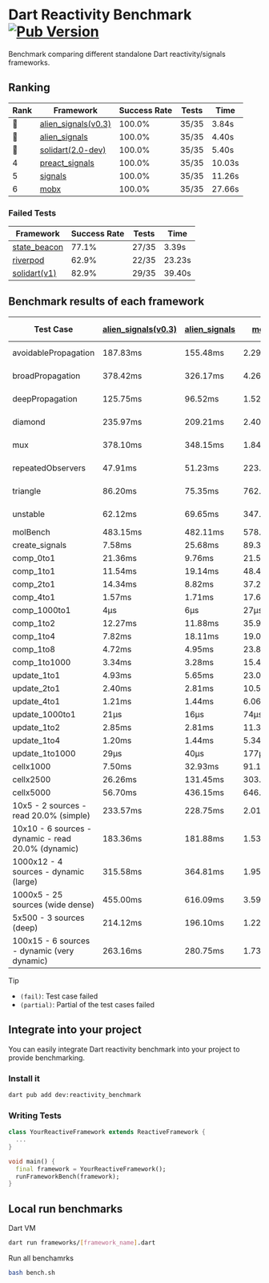 # Dart Reactivity Benchmark [![Pub Version](https://img.shields.io/pub/v/reactivity_benchmark)](https://pub.dev/packages/reactivity_benchmark)

Benchmark comparing different standalone Dart reactivity/signals frameworks.

## Ranking

<!-- ranking start -->
| Rank | Framework | Success Rate | Tests | Time |
|------|-----------|--------------|-------|------|
| 🥇 | [alien_signals(v0.3)](https://github.com/medz/alien-signals-dart) | 100.0% | 35/35 | 3.84s |
| 🥈 | [alien_signals](https://github.com/medz/alien-signals-dart) | 100.0% | 35/35 | 4.40s |
| 🥉 | [solidart(2.0-dev)](https://github.com/nank1ro/solidart/tree/dev) | 100.0% | 35/35 | 5.40s |
| 4 | [preact_signals](https://pub.dev/packages/preact_signals) | 100.0% | 35/35 | 10.03s |
| 5 | [signals](https://github.com/rodydavis/signals.dart) | 100.0% | 35/35 | 11.26s |
| 6 | [mobx](https://github.com/mobxjs/mobx.dart) | 100.0% | 35/35 | 27.66s |

<!-- ranking end -->

### **Failed Tests**

<!-- fail start -->
| Framework | Success Rate | Tests | Time |
|-----------|--------------|-------|------|
| [state_beacon](https://github.com/jinyus/dart_beacon) | 77.1% | 27/35 | 3.39s |
| [riverpod](https://github.com/rrousselGit/riverpod) | 62.9% | 22/35 | 23.23s |
| [solidart(v1)](https://github.com/nank1ro/solidart) | 82.9% | 29/35 | 39.40s |

<!-- fail end -->

## Benchmark results of each framework

<!-- test-case start -->
| Test Case | [alien_signals(v0.3)](https://github.com/medz/alien-signals-dart) | [alien_signals](https://github.com/medz/alien-signals-dart) | [mobx](https://github.com/mobxjs/mobx.dart) | [preact_signals](https://pub.dev/packages/preact_signals) | [riverpod](https://github.com/rrousselGit/riverpod) | [signals](https://github.com/rodydavis/signals.dart) | [solidart(2.0-dev)](https://github.com/nank1ro/solidart/tree/dev) | [solidart(v1)](https://github.com/nank1ro/solidart) | [state_beacon](https://github.com/jinyus/dart_beacon) |
|---|---|---|---|---|---|---|---|---|---|
| avoidablePropagation | 187.83ms | 155.48ms | 2.29s | 205.93ms | 1.46s | 208.96ms | 278.02ms | 2.19s | 162.26ms (fail) |
| broadPropagation | 378.42ms | 326.17ms | 4.26s | 463.21ms | 87.14ms (fail) | 449.84ms | 509.64ms | 5.39s | 5.84ms (fail) |
| deepPropagation | 125.75ms | 96.52ms | 1.52s | 180.01ms | 1.97s (fail) | 182.34ms | 167.90ms | 2.02s | 141.68ms (fail) |
| diamond | 235.97ms | 209.21ms | 2.40s | 285.32ms | 2.66s (fail) | 289.67ms | 355.82ms | 3.48s | 187.90ms (fail) |
| mux | 378.10ms | 348.15ms | 1.84s | 394.65ms | 587.16ms (fail) | 412.29ms | 441.91ms | 2.01s | 195.28ms (fail) |
| repeatedObservers | 47.91ms | 51.23ms | 223.77ms | 39.01ms | 410.78ms (fail) | 46.33ms | 78.36ms | 220.80ms | 52.93ms (fail) |
| triangle | 86.20ms | 75.35ms | 762.28ms | 104.28ms | 960.41ms (fail) | 103.37ms | 128.13ms | 1.14s | 78.21ms (fail) |
| unstable | 62.12ms | 69.65ms | 347.47ms | 70.92ms | 630.68ms (fail) | 75.36ms | 94.09ms | 351.32ms | 337.79ms (fail) |
| molBench | 483.15ms | 482.11ms | 578.64ms | 493.99ms | 12.26ms | 488.54ms | 493.08ms | 1.71s | 952μs |
| create_signals | 7.58ms | 25.68ms | 89.37ms | 6.13ms | 24.58ms | 26.49ms | 93.49ms | 73.78ms | 58.13ms |
| comp_0to1 | 21.36ms | 9.76ms | 21.52ms | 17.72ms | 13.88ms | 12.19ms | 36.06ms | 37.10ms | 51.36ms |
| comp_1to1 | 11.54ms | 19.14ms | 48.43ms | 11.52ms | 21.90ms | 28.22ms | 46.92ms | 31.27ms | 52.30ms |
| comp_2to1 | 14.34ms | 8.82ms | 37.22ms | 10.81ms | 24.03ms | 19.07ms | 37.30ms | 26.85ms | 36.07ms |
| comp_4to1 | 1.57ms | 1.71ms | 17.66ms | 12.06ms | 6.12ms | 5.37ms | 13.26ms | 16.82ms | 15.71ms |
| comp_1000to1 | 4μs | 6μs | 27μs | 5μs | 4μs | 9μs | 15μs | 3.54ms | 39μs |
| comp_1to2 | 12.27ms | 11.88ms | 35.97ms | 25.66ms | 13.37ms | 22.23ms | 27.95ms | 27.27ms | 43.62ms |
| comp_1to4 | 7.82ms | 18.11ms | 19.03ms | 26.08ms | 24.06ms | 7.78ms | 21.34ms | 28.06ms | 42.20ms |
| comp_1to8 | 4.72ms | 4.95ms | 23.84ms | 10.70ms | 5.17ms | 6.97ms | 21.42ms | 25.35ms | 41.91ms |
| comp_1to1000 | 3.34ms | 3.28ms | 15.40ms | 7.65ms | 4.24ms | 5.04ms | 15.39ms | 18.01ms | 36.85ms |
| update_1to1 | 4.93ms | 5.65ms | 23.07ms | 8.23ms | 84.02ms | 9.22ms | 16.22ms | 43.17ms | 5.75ms |
| update_2to1 | 2.40ms | 2.81ms | 10.51ms | 4.06ms | 42.86ms | 4.62ms | 8.04ms | 21.37ms | 2.89ms |
| update_4to1 | 1.21ms | 1.44ms | 6.06ms | 2.04ms | 20.68ms | 2.33ms | 4.11ms | 10.76ms | 1.47ms |
| update_1000to1 | 21μs | 16μs | 74μs | 20μs | 217μs | 24μs | 40μs | 117μs | 15μs |
| update_1to2 | 2.85ms | 2.81ms | 11.39ms | 4.15ms | 42.69ms | 4.84ms | 8.19ms | 21.07ms | 2.93ms |
| update_1to4 | 1.20ms | 1.44ms | 5.34ms | 2.04ms | 21.02ms | 2.32ms | 4.06ms | 10.88ms | 1.46ms |
| update_1to1000 | 29μs | 40μs | 177μs | 227μs | 120μs | 43μs | 147μs | 201μs | 366μs |
| cellx1000 | 7.50ms | 32.93ms | 91.12ms | 9.99ms | N/A | 9.80ms | 12.94ms | 154.67ms | 5.25ms |
| cellx2500 | 26.26ms | 131.45ms | 303.53ms | 31.43ms | N/A | 35.87ms | 61.65ms | 471.87ms | 28.31ms |
| cellx5000 | 56.70ms | 436.15ms | 646.46ms | 81.58ms | N/A | 74.90ms | 101.92ms | 1.12s | 57.03ms |
| 10x5 - 2 sources - read 20.0% (simple) | 233.57ms | 228.75ms | 2.01s | 439.29ms | 2.35s | 508.78ms | 359.19ms | 2.64s (partial) | 238.19ms |
| 10x10 - 6 sources - dynamic - read 20.0% (dynamic) | 183.36ms | 181.88ms | 1.53s | 268.56ms | 1.56s (partial) | 276.42ms | 244.27ms | 2.42s (partial) | 203.54ms |
| 1000x12 - 4 sources - dynamic (large) | 315.58ms | 364.81ms | 1.95s | 3.53s | 2.61s (partial) | 3.76s | 472.58ms | 3.95s (partial) | 341.87ms |
| 1000x5 - 25 sources (wide dense) | 455.00ms | 616.09ms | 3.59s | 2.60s | 4.28s | 3.46s | 604.59ms | 5.02s (partial) | 502.57ms |
| 5x500 - 3 sources (deep) | 214.12ms | 196.10ms | 1.22s | 233.24ms | 1.45s | 230.24ms | 255.72ms | 1.95s (partial) | 204.52ms |
| 100x15 - 6 sources - dynamic (very dynamic) | 263.16ms | 280.75ms | 1.73s | 451.97ms | 1.85s (partial) | 490.66ms | 388.75ms | 2.75s (partial) | 257.22ms |

<!-- test-case end -->

> [!TIP]
> - `(fail)`: Test case failed
> - `(partial)`: Partial of the test cases failed

## Integrate into your project

You can easily integrate Dart reactivity benchmark into your project to provide benchmarking.

### Install it

```bash
dart pub add dev:reactivity_benchmark
```

### Writing Tests

```dart
class YourReactiveFramework extends ReactiveFramework {
  ...
}

void main() {
  final framework = YourReactiveFramework();
  runFrameworkBench(framework);
}
```

## Local run benchmarks

Dart VM
```bash
dart run frameworks/[framework_name].dart
```

Run all benchamrks
```bash
bash bench.sh
```
